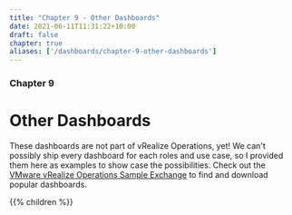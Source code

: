 ```yaml
---
title: "Chapter 9 - Other Dashboards"
date: 2021-06-11T11:31:22+10:00
draft: false
chapter: true
aliases: ['/dashboards/chapter-9-other-dashboards']
---
```


### Chapter 9

# Other Dashboards

These dashboards are not part of vRealize Operations, yet! We can't possibly ship every dashboard for each roles and use case, so I provided them here as examples to show case the possibilities. Check out the [VMware vRealize Operations Sample Exchange](https://vrealize.vmware.com/sample-exchange/vrealize-operations-sample-exchange) to find and download popular dashboards.

{{% children %}}

